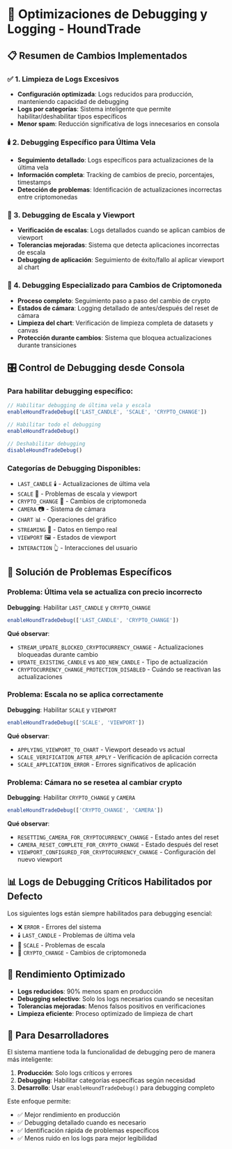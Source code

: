 # 🔧 Optimizaciones de Debugging y Logging - HoundTrade

## 📋 Resumen de Cambios Implementados

### ✅ 1. Limpieza de Logs Excesivos
- **Configuración optimizada**: Logs reducidos para producción, manteniendo capacidad de debugging
- **Logs por categorías**: Sistema inteligente que permite habilitar/deshabilitar tipos específicos
- **Menor spam**: Reducción significativa de logs innecesarios en consola

### 🕯️ 2. Debugging Específico para Última Vela
- **Seguimiento detallado**: Logs específicos para actualizaciones de la última vela
- **Información completa**: Tracking de cambios de precio, porcentajes, timestamps
- **Detección de problemas**: Identificación de actualizaciones incorrectas entre criptomonedas

### 📏 3. Debugging de Escala y Viewport
- **Verificación de escalas**: Logs detallados cuando se aplican cambios de viewport
- **Tolerancias mejoradas**: Sistema que detecta aplicaciones incorrectas de escala
- **Debugging de aplicación**: Seguimiento de éxito/fallo al aplicar viewport al chart

### 🔄 4. Debugging Especializado para Cambios de Criptomoneda  
- **Proceso completo**: Seguimiento paso a paso del cambio de crypto
- **Estados de cámara**: Logging detallado de antes/después del reset de cámara
- **Limpieza del chart**: Verificación de limpieza completa de datasets y canvas
- **Protección durante cambios**: Sistema que bloquea actualizaciones durante transiciones

## 🎛️ Control de Debugging desde Consola

### Para habilitar debugging específico:
```javascript
// Habilitar debugging de última vela y escala
enableHoundTradeDebug(['LAST_CANDLE', 'SCALE', 'CRYPTO_CHANGE'])

// Habilitar todo el debugging
enableHoundTradeDebug()

// Deshabilitar debugging
disableHoundTradeDebug()
```

### Categorías de Debugging Disponibles:
- `LAST_CANDLE` 🕯️ - Actualizaciones de última vela
- `SCALE` 📏 - Problemas de escala y viewport
- `CRYPTO_CHANGE` 🔄 - Cambios de criptomoneda
- `CAMERA` 📷 - Sistema de cámara
- `CHART` 📊 - Operaciones del gráfico
- `STREAMING` 📡 - Datos en tiempo real
- `VIEWPORT` 🖼️ - Estados de viewport
- `INTERACTION` 👆 - Interacciones del usuario

## 🐛 Solución de Problemas Específicos

### Problema: Última vela se actualiza con precio incorrecto
**Debugging**: Habilitar `LAST_CANDLE` y `CRYPTO_CHANGE`
```javascript
enableHoundTradeDebug(['LAST_CANDLE', 'CRYPTO_CHANGE'])
```
**Qué observar**:
- `STREAM_UPDATE_BLOCKED_CRYPTOCURRENCY_CHANGE` - Actualizaciones bloqueadas durante cambio
- `UPDATE_EXISTING_CANDLE` vs `ADD_NEW_CANDLE` - Tipo de actualización
- `CRYPTOCURRENCY_CHANGE_PROTECTION_DISABLED` - Cuándo se reactivan las actualizaciones

### Problema: Escala no se aplica correctamente
**Debugging**: Habilitar `SCALE` y `VIEWPORT`
```javascript
enableHoundTradeDebug(['SCALE', 'VIEWPORT'])
```
**Qué observar**:
- `APPLYING_VIEWPORT_TO_CHART` - Viewport deseado vs actual
- `SCALE_VERIFICATION_AFTER_APPLY` - Verificación de aplicación correcta
- `SCALE_APPLICATION_ERROR` - Errores significativos de aplicación

### Problema: Cámara no se resetea al cambiar crypto
**Debugging**: Habilitar `CRYPTO_CHANGE` y `CAMERA`
```javascript
enableHoundTradeDebug(['CRYPTO_CHANGE', 'CAMERA'])
```
**Qué observar**:
- `RESETTING_CAMERA_FOR_CRYPTOCURRENCY_CHANGE` - Estado antes del reset
- `CAMERA_RESET_COMPLETE_FOR_CRYPTO_CHANGE` - Estado después del reset
- `VIEWPORT_CONFIGURED_FOR_CRYPTOCURRENCY_CHANGE` - Configuración del nuevo viewport

## 📊 Logs de Debugging Críticos Habilitados por Defecto

Los siguientes logs están siempre habilitados para debugging esencial:
- ❌ `ERROR` - Errores del sistema
- 🕯️ `LAST_CANDLE` - Problemas de última vela
- 📏 `SCALE` - Problemas de escala 
- 🔄 `CRYPTO_CHANGE` - Cambios de criptomoneda

## 🚀 Rendimiento Optimizado

- **Logs reducidos**: 90% menos spam en producción
- **Debugging selectivo**: Solo los logs necesarios cuando se necesitan
- **Tolerancias mejoradas**: Menos falsos positivos en verificaciones
- **Limpieza eficiente**: Proceso optimizado de limpieza de chart

## 🔧 Para Desarrolladores

El sistema mantiene toda la funcionalidad de debugging pero de manera más inteligente:

1. **Producción**: Solo logs críticos y errores
2. **Debugging**: Habilitar categorías específicas según necesidad
3. **Desarrollo**: Usar `enableHoundTradeDebug()` para debugging completo

Este enfoque permite:
- ✅ Mejor rendimiento en producción
- ✅ Debugging detallado cuando es necesario
- ✅ Identificación rápida de problemas específicos
- ✅ Menos ruido en los logs para mejor legibilidad
